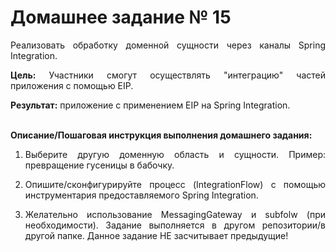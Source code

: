 # Домашнее задание № 15

<p align="justify">Реализовать обработку доменной сущности через каналы Spring Integration.</p>
<p align="justify"><b>Цель:</b> Участники смогут осуществлять "интеграцию" частей приложения с помощью EIP.
</p>
<p align="justify"><b>Результат:</b> приложение c применением EIP на Spring Integration.
</p><br>
<b>Описание/Пошаговая инструкция выполнения домашнего задания:</b>
<ol start="1">
<li><p align="justify">Выберите другую доменную область и сущности. Пример: превращение гусеницы в бабочку.
</p>
<li><p align="justify">Опишите/сконфигурируйте процесс (IntegrationFlow) с помощью инструментария предоставляемого Spring Integration.
</p>
<li><p align="justify">Желательно использование MessagingGateway и subfolw (при необходимости). Задание выполняется в другом репозитории/в другой папке. Данное задание НЕ засчитывает предыдущие!
</p>
</ol>

